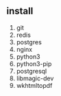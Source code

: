 ## install 


1. git
2. redis
3. postgres
4. nginx
5. python3
6. python3-pip
7. postgresql
8. libmagic-dev
9. wkhtmltopdf